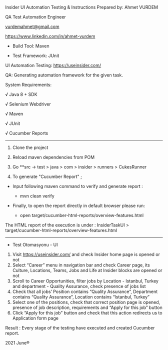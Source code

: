 Insider UI Automation Testing & Instructions Prepared by:
Ahmet VURDEM

QA Test Automation Engineer

vurdemahmet@gmail.com

https://www.linkedin.com/in/ahmet-vurdem

- Build Tool: Maven

- Test Framework: JUnit

UI Automation Testing:
https://useinsider.com/

QA:
Generating automation framework for the given task.

System Requirements:

√ Java 8 + SDK

√ Selenium Webdriver

√ Maven

√ JUnit

√ Cucumber Reports

****************************************************************

1) Clone the project

2) Reload maven dependencies from POM

3) Go **src -> test > java > com > insider > runners > CukesRunner

4) To generate "Cucumber Report" ;

* Input following maven command to verify and generate report :
    - mvn clean verify

* Finally, to open the report directly in default browser please run:
    - open target/cucumber-html-reports/overview-features.html

The HTML report of the execution is under :  InsiderTaskUI > target/cucumber-html-reports/overview-features.html

****************************************************************

- Test Otomasyonu - UI

1. Visit https://useinsider.com/ and check Insider home page is opened or not
2. Select “Career” menu in navigation bar and check Career page, its Culture, Locations, Teams, Jobs and Life at Insider blocks are opened or not
3. Scroll to Career Opportunities, filter jobs by Location - Istanbul, Turkey and department - Quality Assurance, check presence of jobs list
4. Check that all jobs’ Position contains “Quality Assurance”, Department contains “Quality Assurance”, Location contains “Istanbul, Turkey”
5. Select one of the positions, check that correct position page is opened, presence of job description, requirements and “Apply for this job” button
6. Click “Apply for this job” button and check that this action redirects us to Application form page

Result : 
Every stage of the testing have executed and created Cucumber report.

2021 June®
